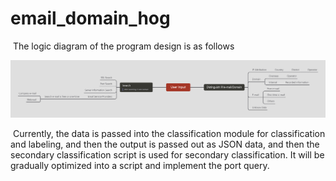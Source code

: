 # email_domain_hog

​	The logic diagram of the program design is as follows 

![Logic_Diagram](Logic_Diagram.png)

​	Currently, the data is passed into the classification module for classification and labeling, and then the output is passed out as JSON data, and then the secondary classification script is used for secondary classification. It will be gradually optimized into a script and implement the port query.
